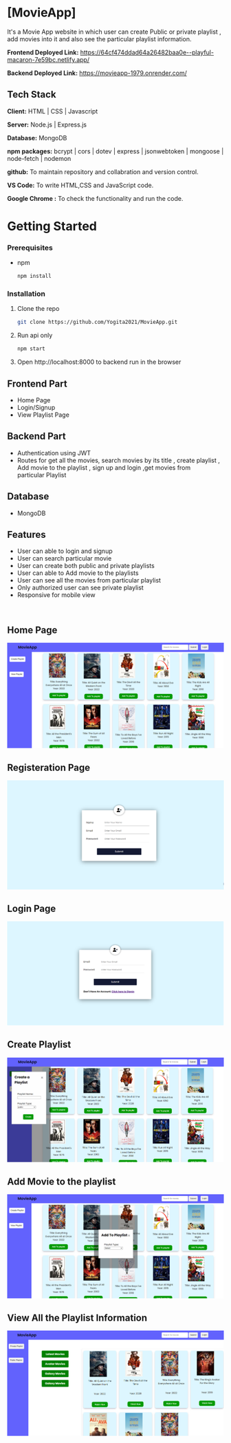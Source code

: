 # [MovieApp]

It's a Movie App website in which user can create Public or private playlist , add movies into it and also see the particular playlist information.

**Frontend Deployed Link:** https://64cf474ddad64a26482baa0e--playful-macaron-7e59bc.netlify.app/

**Backend Deployed Link:** https://movieapp-1979.onrender.com/

## Tech Stack

**Client:** HTML | CSS | Javascript

**Server:** Node.js | Express.js

**Database:** MongoDB

**npm packages:** bcrypt | cors | dotev | express | jsonwebtoken | mongoose | node-fetch | nodemon

**github:** To maintain repository and collabration and version control.

**VS Code:** To write HTML,CSS and JavaScript code.

**Google Chrome :** To check the functionality and run the code.

# Getting Started

### Prerequisites

- npm
  ```sh
  npm install
  ```

### Installation

1. Clone the repo

   ```sh
   git clone https://github.com/Yogita2021/MovieApp.git
   ```

2. Run api only

   ```sh
   npm start
   ```

3. Open http://localhost:8000 to backend run in the browser

## Frontend Part

- Home Page
- Login/Signup
- View Playlist Page

## Backend Part

- Authentication using JWT
- Routes for get all the movies, search movies by its title , create playlist , Add movie to the playlist , sign up and login ,get movies from  
  particular Playlist

## Database

- MongoDB

## Features

- User can able to login and signup
- User can search particular movie
- User can create both public and private playlists
- User can able to Add movie to the playlists
- User can see all the movies from particular playlist
- Only authorized user can see private playlist
- Responsive for mobile view

<br>

## Home Page

![image](./frontend/Images/homePage.png)

## Registeration Page

![image](./frontend/Images/register.png)

## Login Page

![image](./frontend/Images/login.png)

## Create Playlist

![image](./frontend/Images/createPlaylist.png)

## Add Movie to the playlist

![image](./frontend/Images/addToplaylist.png)

## View All the Playlist Information

![image](./frontend/Images/publicPlaylist.png)
